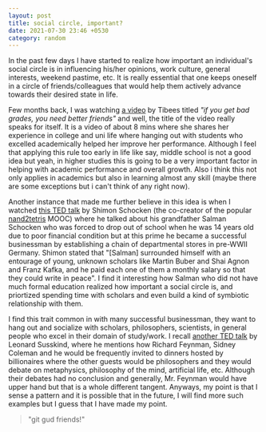 ```yaml
---
layout: post
title: social circle, important?
date: 2021-07-30 23:46 +0530
category: random
---
```


In the past few days I have started to realize how important an individual's social circle is in influencing his/her opinions, work culture, general interests, weekend pastime, etc. It is really essential that one keeps oneself in a circle of friends/colleagues that would help them actively advance towards their desired state in life.

Few months back, I was watching [a video][3] by Tibees titled _"if you get bad grades, you need better friends"_ and well, the title of the video really speaks for itself. It is a video of about 8 mins where she shares her experience in college and uni life where hanging out with students who excelled academically helped her improve her performance. Although I feel that applying this rule too early in life like say, middle school is not a good idea but yeah, in higher studies this is going to be a very important factor in helping with academic performance and overall growth. Also i think this not only applies in academics but also in learning almost any skill (maybe there are some exceptions but i can't think of any right now).

Another instance that made me further believe in this idea is when I watched [this TED talk][1] by Shimon Schocken (the co-creator of the popular [nand2tetris][4] MOOC) where he talked about his grandfather Salman Schocken who was forced to drop out of school when he was 14 years old due to poor financial condition but at this prime he became a successful businessman by establishing a chain of departmental stores in pre-WWII Germany. Shimon stated that "\[Salman\] surrounded himself with an entourage of young, unknown scholars like Martin Buber and Shai Agnon and Franz Kafka, and he paid each one of them a monthly salary so that they could write in peace". I find it interesting how Salman who did not have much formal education realized how important a social circle is, and priortized spending time with scholars and even build a kind of symbiotic relationship with them.

I find this trait common in with many successful businessman, they want to hang out and socialize with scholars, philosophers, scientists, in general people who excel in their domain of study/work. I recall [another TED talk][2] by Leonard Susskind, where he mentions how Richard Feynman, Sidney Coleman and he would be frequently invited to dinners hosted by billionaires where the other guests would be philosophers and they would debate on metaphysics, philosophy of the mind, artificial life, etc. Although their debates had no conclusion and generally, Mr. Feynman would have upper hand but that is a whole different tangent. Anyways, my point is that I sense a pattern and it is possible that in the future, I will find more such examples but I guess that I have made my point.

>"git gud friends!"

[1]: https://www.youtube.com/watch?v=iE7YRHxwoDs&t=124s
[2]: https://www.youtube.com/watch?v=6Waurx8e-1o 
[3]: https://www.youtube.com/watch?v=RQd28DTVX98
[4]: https://www.coursera.org/learn/build-a-computer